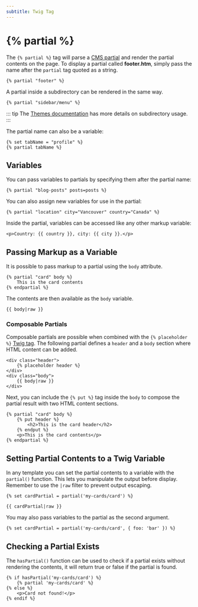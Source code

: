 ```yaml
---
subtitle: Twig Tag
---
```

# {% partial %}

The `{% partial %}` tag will parse a [CMS partial](../../cms/themes/partials.md) and render the partial contents on the page. To display a partial called **footer.htm**, simply pass the name after the `partial` tag quoted as a string.

```twig
{% partial "footer" %}
```

A partial inside a subdirectory can be rendered in the same way.

```twig
{% partial "sidebar/menu" %}
```

::: tip
The [Themes documentation](../../cms/themes/themes.md) has more details on subdirectory usage.
:::

The partial name can also be a variable:

```twig
{% set tabName = "profile" %}
{% partial tabName %}
```

## Variables

You can pass variables to partials by specifying them after the partial name:

```twig
{% partial "blog-posts" posts=posts %}
```

You can also assign new variables for use in the partial:

```twig
{% partial "location" city="Vancouver" country="Canada" %}
```

Inside the partial, variables can be accessed like any other markup variable:

```twig
<p>Country: {{ country }}, city: {{ city }}.</p>
```

## Passing Markup as a Variable

It is possible to pass markup to a partial using the `body` attribute.

```twig
{% partial "card" body %}
    This is the card contents
{% endpartial %}
```

The contents are then available as the `body` variable.

```twig
{{ body|raw }}
```

### Composable Partials

Composable partials are possible when combined with the `{% placeholder %}` [Twig tag](./placeholder.md). The following partial defines a `header` and a `body` section where HTML content can be added.

```twig
<div class="header">
    {% placeholder header %}
</div>
<div class="body">
    {{ body|raw }}
</div>
```

Next, you can include the `{% put %}` tag inside the `body` to compose the partial result with two HTML content sections.

```twig
{% partial "card" body %}
    {% put header %}
        <h2>This is the card header</h2>
    {% endput %}
    <p>This is the card contents</p>
{% endpartial %}
```

## Setting Partial Contents to a Twig Variable

In any template you can set the partial contents to a variable with the `partial()` function. This lets you manipulate the output before display. Remember to use the `|raw` filter to prevent output escaping.

```twig
{% set cardPartial = partial('my-cards/card') %}

{{ cardPartial|raw }}
```

You may also pass variables to the partial as the second argument.

```twig
{% set cardPartial = partial('my-cards/card', { foo: 'bar' }) %}
```

## Checking a Partial Exists

The `hasPartial()` function can be used to check if a partial exists without rendering the contents, it will return true or false if the partial is found.

```twig
{% if hasPartial('my-cards/card') %}
    {% partial 'my-cards/card' %}
{% else %}
    <p>Card not found!</p>
{% endif %}
```
